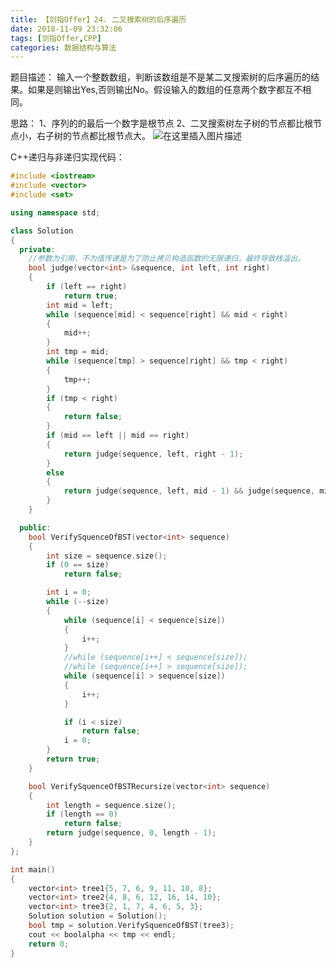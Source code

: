 ```yaml
---
title: 【剑指Offer】24. 二叉搜索树的后序遍历
date: 2018-11-09 23:32:06
tags: [剑指Offer,CPP]
categories: 数据结构与算法
---
```


题目描述：
输入一个整数数组，判断该数组是不是某二叉搜索树的后序遍历的结果。如果是则输出Yes,否则输出No。假设输入的数组的任意两个数字都互不相同。

思路：
1、序列的的最后一个数字是根节点
2、二叉搜索树左子树的节点都比根节点小，右子树的节点都比根节点大。
![在这里插入图片描述](https://gitee.com/fuhailin/Object-Storage-Service/raw/master/20181020211958624.png)

<!--more-->

C++递归与非递归实现代码：

```cpp
#include <iostream>
#include <vector>
#include <set>

using namespace std;

class Solution
{
  private:
	//参数为引用，不为值传递是为了防止拷贝构造函数的无限递归，最终导致栈溢出。
	bool judge(vector<int> &sequence, int left, int right)
	{
		if (left == right)
			return true;
		int mid = left;
		while (sequence[mid] < sequence[right] && mid < right)
		{
			mid++;
		}
		int tmp = mid;
		while (sequence[tmp] > sequence[right] && tmp < right)
		{
			tmp++;
		}
		if (tmp < right)
		{
			return false;
		}
		if (mid == left || mid == right)
		{
			return judge(sequence, left, right - 1);
		}
		else
		{
			return judge(sequence, left, mid - 1) && judge(sequence, mid, right - 1);
		}
	}

  public:
	bool VerifySquenceOfBST(vector<int> sequence)
	{
		int size = sequence.size();
		if (0 == size)
			return false;

		int i = 0;
		while (--size)
		{
			while (sequence[i] < sequence[size])
			{
				i++;
			}
			//while (sequence[i++] < sequence[size]);
			//while (sequence[i++] > sequence[size]);
			while (sequence[i] > sequence[size])
			{
				i++;
			}

			if (i < size)
				return false;
			i = 0;
		}
		return true;
	}

	bool VerifySquenceOfBSTRecursize(vector<int> sequence)
	{
		int length = sequence.size();
		if (length == 0)
			return false;
		return judge(sequence, 0, length - 1);
	}
};

int main()
{
	vector<int> tree1{5, 7, 6, 9, 11, 10, 8};
	vector<int> tree2{4, 8, 6, 12, 16, 14, 10};
	vector<int> tree3{2, 1, 7, 4, 6, 5, 3};
	Solution solution = Solution();
	bool tmp = solution.VerifySquenceOfBST(tree3);
	cout << boolalpha << tmp << endl;
	return 0;
}

```
